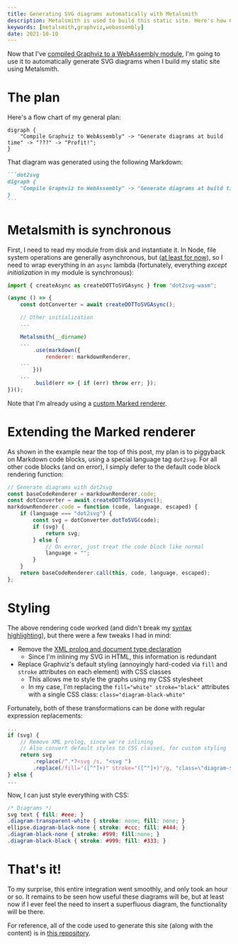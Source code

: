 ```yaml
---
title: Generating SVG diagrams automatically with Metalsmith
description: Metalsmith is used to build this static site. Here's how Graphviz was integrated to automatically generate diagrams.
keywords: [metalsmith,graphviz,webassembly]
date: 2021-10-10
---
```

Now that I've [compiled Graphviz to a WebAssembly module](../webassembly/compiling-graphviz-to-webassembly.md), I'm going to use it to automatically generate SVG diagrams when I build my static site using Metalsmith.

# The plan
Here's a flow chart of my general plan:

```dot2svg
digraph {
    "Compile Graphviz to WebAssembly" -> "Generate diagrams at build time" -> "???" -> "Profit!";
}
```

That diagram was generated using the following Markdown:

````md
```dot2svg
digraph {
    "Compile Graphviz to WebAssembly" -> "Generate diagrams at build time" -> "???" -> "Profit!";
}
```
````

# Metalsmith is synchronous
First, I need to read my module from disk and instantiate it. In Node, file system operations are generally asynchronous, but ([at least for now](https://github.com/segmentio/metalsmith/issues/303)), so I need to wrap everything in an `async` lambda (fortunately, everything *except initialization* in my module is synchronous):

```javascript
import { createAsync as createDOTToSVGAsync } from "dot2svg-wasm";

(async () => {
    const dotConverter = await createDOTToSVGAsync();

    // Other initialization
    ...

    Metalsmith(__dirname)
    ...
        .use(markdown({
            renderer: markdownRenderer,
    ...
        }))
    ...
        .build(err => { if (err) throw err; });
})();
```

Note that I'm already using a [custom Marked renderer](https://marked.js.org/using_pro#renderer).

# Extending the Marked renderer
As shown in the example near the top of this post, my plan is to piggyback on Markdown code blocks, using a special language tag `dot2svg`. For all other code blocks (and on error), I simply defer to the default code block rendering function:

```javascript
// Generate diagrams with dot2svg
const baseCodeRenderer = markdownRenderer.code;
const dotConverter = await createDOTToSVGAsync();
markdownRenderer.code = function (code, language, escaped) {
    if (language === "dot2svg") {
        const svg = dotConverter.dotToSVG(code);
        if (svg) {
            return svg;
        } else {
            // On error, just treat the code block like normal
            language = "";
        }
    }
    return baseCodeRenderer.call(this, code, language, escaped);
};
```

# Styling
The above rendering code worked (and didn't break my [syntax highlighting](metalsmith-syntax-highlighting.md)), but there were a few tweaks I had in mind:

* Remove the [XML prolog and document type declaration](https://www.w3.org/TR/xml/#sec-prolog-dtd)
  * Since I'm inlining my SVG in HTML, this information is redundant
* Replace Graphviz's default styling (annoyingly hard-coded via `fill` and `stroke` attributes on each element) with CSS classes
  * This allows me to style the graphs using my CSS stylesheet
  * In my case, I'm replacing the `fill="white" stroke="black"` attributes with a single CSS class: `class="diagram-black-white"`

Fortunately, both of these transformations can be done with regular expression replacements:

```javascript
...
if (svg) {
    // Remove XML prolog, since we're inlining
    // Also convert default styles to CSS classes, for custom styling
    return svg
        .replace(/^.*?<svg /s, "<svg ")
        .replace(/fill="([^"]+)" stroke="([^"]+)"/g, "class=\"diagram-$2-$1\"");
} else {
...
```

Now, I can just style everything with CSS:

```css
/* Diagrams */
svg text { fill: #eee; }
.diagram-transparent-white { stroke: none; fill: none; }
ellipse.diagram-black-none { stroke: #ccc; fill: #444; }
.diagram-black-none { stroke: #999; fill:none; }
.diagram-black-black { stroke: #999; fill: #333; }
```

# That's it!
To my surprise, this entire integration went smoothly, and only took an hour or so. It remains to be seen how useful these diagrams will be, but at least now if I ever feel the need to insert a superfluous diagram, the functionality will be there.

For reference, all of the code used to generate this site (along with the content) is in [this repository](https://github.com/jaredkrinke/log).

